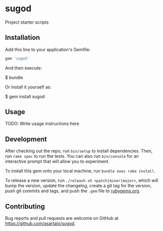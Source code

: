 # sugod

Project starter scripts

## Installation

Add this line to your application's Gemfile:

```ruby
gem 'sugod'
```

And then execute:

$ bundle

Or install it yourself as:

$ gem install sugod

## Usage

TODO: Write usage instructions here

## Development

After checking out the repo, run `bin/setup` to install dependencies. Then, run `rake spec` to run the tests. You can also run `bin/console` for an interactive prompt that will allow you to experiment.

To install this gem onto your local machine, run `bundle exec rake install`.

To release a new version, run `./releash.sh <patch|minor|major>`, which will bump the version, update the changelog, create a git tag for the version, push git commits and tags, and push the `.gem` file to [rubygems.org](https://rubygems.org).

## Contributing

Bug reports and pull requests are welcome on GitHub at https://github.com/asartalo/sugod.
